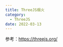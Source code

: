 ```yaml
---
title: ThreeJS烟火
category:
  - ThreeJS
date: 2022-03-13
---
```


参考：https://threejs.org/

<div ref="fireworkRef"></div>

<script setup>
import {ref,onMounted} from 'vue'
import * as THREE from "three";
import gsap from "gsap";
import { OrbitControls } from "three/examples/jsm/controls/OrbitControls";
import { RGBELoader } from "three/examples/jsm/loaders/RGBELoader";
import { GLTFLoader } from "three/examples/jsm/loaders/GLTFLoader";
import { Water } from "three/examples/jsm/objects/Water2";

const fireworkRef = ref()
const startPointFragment = `
uniform vec3 uColor;
void main(){
    float distanceToCenter = distance(gl_PointCoord,vec2(0.5));
    float strength = distanceToCenter*2.0;
    strength = 1.0-strength;
    strength = pow(strength,1.5);
    gl_FragColor = vec4(uColor,strength);
}

`
const startPointVertex = `
attribute vec3 aStep;

uniform float uTime;
uniform float uSize;
void main(){
    vec4 modelPosition = modelMatrix * vec4( position, 1.0 );
    modelPosition.xyz += (aStep*uTime);
    vec4 viewPosition = viewMatrix * modelPosition;
    gl_Position =  projectionMatrix * viewPosition;
    // 设置顶点大小
    gl_PointSize =uSize;   
}
`

const fireworksFragment = `

uniform vec3 uColor;
void main(){
    float distanceToCenter = distance(gl_PointCoord,vec2(0.5));
    float strength = distanceToCenter*2.0;
    strength = 1.0-strength;
    strength = pow(strength,1.5);
    gl_FragColor = vec4(uColor,strength);
}

`
const fireworksVertex = `

attribute float aScale;
attribute vec3 aRandom;
uniform float uTime;
uniform float uSize;
void main(){
    vec4 modelPosition = modelMatrix * vec4( position, 1.0 );
    modelPosition.xyz+=aRandom*uTime*10.0;
    vec4 viewPosition = viewMatrix * modelPosition;
    gl_Position =  projectionMatrix * viewPosition;

    // 设置顶点大小
    gl_PointSize =uSize*aScale-(uTime*20.0);
    
}
`

class Fireworks {

    constructor(color, to, from = { x: 0, y: 0, z: 0 }) {
    // console.log("创建烟花：", color, to);
    this.color = new THREE.Color(color);

    // 创建烟花发射的球点
    this.startGeometry = new THREE.BufferGeometry();
    const startPositionArray = new Float32Array(3);
    startPositionArray[0] = from.x;
    startPositionArray[1] = from.y;
    startPositionArray[2] = from.z;
    this.startGeometry.setAttribute(
      "position",
      new THREE.BufferAttribute(startPositionArray, 3)
    );

    const astepArray = new Float32Array(3);
    astepArray[0] = to.x - from.x;
    astepArray[1] = to.y - from.y;
    astepArray[2] = to.z - from.x;
    this.startGeometry.setAttribute(
      "aStep",
      new THREE.BufferAttribute(astepArray, 3)
    );

    // 设置着色器材质
    this.startMaterial = new THREE.ShaderMaterial({
      vertexShader: startPointVertex,
      fragmentShader: startPointFragment,
      transparent: true,
      blending: THREE.AdditiveBlending,
      depthWrite: false,
      uniforms: {
        uTime: {
          value: 0,
        },
        uSize: {
          value: 20,
        },
        uColor: { value: this.color },
      },
    });

    // console.log(this.startGeometry);
    // 创建烟花点球
    this.startPoint = new THREE.Points(this.startGeometry, this.startMaterial);

    // 开始计时
    this.clock = new THREE.Clock();

    // 创建爆炸的烟花
    this.fireworkGeometry = new THREE.BufferGeometry();
    this.FireworksCount = 180 + Math.floor(Math.random() * 180);
    const positionFireworksArray = new Float32Array(this.FireworksCount * 3);
    const scaleFireArray = new Float32Array(this.FireworksCount);
    const directionArray = new Float32Array(this.FireworksCount * 3);
    for (let i = 0; i < this.FireworksCount; i++) {
      // 一开始烟花位置
      positionFireworksArray[i * 3 + 0] = to.x;
      positionFireworksArray[i * 3 + 1] = to.y;
      positionFireworksArray[i * 3 + 2] = to.z;
      //   设置烟花所有粒子初始化大小
      scaleFireArray[i] = Math.random();
      //   设置四周发射的角度

      let theta = Math.random() * 2 * Math.PI;
      let beta = Math.random() * 2 * Math.PI;
      let r = Math.random();

      directionArray[i * 3 + 0] = r * Math.sin(theta) + r * Math.sin(beta);
      directionArray[i * 3 + 1] = r * Math.cos(theta) + r * Math.cos(beta);
      directionArray[i * 3 + 2] = r * Math.sin(theta) + r * Math.cos(beta);

      //   console.log(
      //     directionArray[i * 3 + 0],
      //     directionArray[i * 3 + 1],
      //     directionArray[i * 3 + 2]
      //   );
    }
    this.fireworkGeometry.setAttribute(
      "position",
      new THREE.BufferAttribute(positionFireworksArray, 3)
    );
    this.fireworkGeometry.setAttribute(
      "aScale",
      new THREE.BufferAttribute(scaleFireArray, 1)
    );
    this.fireworkGeometry.setAttribute(
      "aRandom",
      new THREE.BufferAttribute(directionArray, 3)
    );

    this.fireworksMaterial = new THREE.ShaderMaterial({
      uniforms: {
        uTime: {
          value: 0,
        },
        uSize: {
          value: 0,
        },
        uColor: { value: this.color },
      },
      transparent: true,
      blending: THREE.AdditiveBlending,
      depthWrite: false,
      vertexShader: fireworksVertex,
      fragmentShader: fireworksFragment,
    });

    this.fireworks = new THREE.Points(
      this.fireworkGeometry,
      this.fireworksMaterial
    );

    // 创建音频
    this.linstener = new THREE.AudioListener();
    this.linstener1 = new THREE.AudioListener();
    this.sound = new THREE.Audio(this.linstener);
    this.sendSound = new THREE.Audio(this.linstener1);

    // 创建音频加载器
    const audioLoader = new THREE.AudioLoader();
    audioLoader.load(
      `/assets/audio/pow${Math.floor(Math.random() * 4) + 1}.ogg`,
      (buffer) => {
        this.sound.setBuffer(buffer);
        this.sound.setLoop(false);
        this.sound.setVolume(1);
      }
    );

    audioLoader.load(`/assets/audio/send.mp3`, (buffer) => {
      this.sendSound.setBuffer(buffer);
      this.sendSound.setLoop(false);
      this.sendSound.setVolume(1);
    });
  }
  //   添加到场景
  addScene(scene, camera) {
    scene.add(this.startPoint);
    scene.add(this.fireworks);
    this.scene = scene;
  }
  //   update变量
  update() {
    const elapsedTime = this.clock.getElapsedTime();
    // console.log(elapsedTime);
    if (elapsedTime > 0.2 && elapsedTime < 1) {
      if (!this.sendSound.isPlaying && !this.sendSoundplay) {
        this.sendSound.play();
        this.sendSoundplay = true;
      }
      this.startMaterial.uniforms.uTime.value = elapsedTime;
      this.startMaterial.uniforms.uSize.value = 20;
    } else if (elapsedTime > 0.2) {
      const time = elapsedTime - 1;
      //   让点元素消失
      this.startMaterial.uniforms.uSize.value = 0;
      this.startPoint.clear();
      this.startGeometry.dispose();
      this.startMaterial.dispose();
      if (!this.sound.isPlaying && !this.play) {
        this.sound.play();
        this.play = true;
      }
      //设置烟花显示
      this.fireworksMaterial.uniforms.uSize.value = 20;
      //   console.log(time);
      this.fireworksMaterial.uniforms.uTime.value = time;

      if (time > 5) {
        this.fireworksMaterial.uniforms.uSize.value = 0;
        this.fireworks.clear();
        this.fireworkGeometry.dispose();
        this.fireworksMaterial.dispose();
        this.scene.remove(this.fireworks);
        this.scene.remove(this.startPoint);
        return "remove";
      }
    }
  }
}
const initFireWorkRef = () => {
// 初始化场景
const scene = new THREE.Scene();

// 创建透视相机
const camera = new THREE.PerspectiveCamera(
  90,
  2,
  0.1,
  1000
);
scene.add(camera);

const rgbeLoader = new RGBELoader();
rgbeLoader.loadAsync("/assets/textures/hdr/2k.hdr").then((texture) => {
  texture.mapping = THREE.EquirectangularReflectionMapping;
  scene.background = texture;
  scene.environment = texture;
});

// 创建着色器材质;
const shaderMaterial = new THREE.ShaderMaterial({
  vertexShader: `
  
precision lowp float;
varying vec4 vPosition;
varying vec4 gPosition;
void main(){
    vec4 modelPosition = modelMatrix * vec4( position, 1.0 );

    vPosition = modelPosition;
    gPosition = vec4( position, 1.0 );
    gl_Position =  projectionMatrix * viewMatrix * modelPosition;
    

}

  `,
  fragmentShader: `
precision lowp float;
varying vec4 vPosition;
varying vec4 gPosition;

void main(){
    vec4 redColor = vec4(1,0,0,1);
    vec4 yellowColor = vec4(1,1,0.5,1);
    vec4 mixColor = mix(yellowColor,redColor,gPosition.y/3.0);
    if(gl_FrontFacing){
        gl_FragColor = vec4(mixColor.xyz-(vPosition.y-20.0)/80.0-0.1,1);
        // gl_FragColor = vec4(1,1,1,1);
    }else{
        gl_FragColor = vec4(mixColor.xyz,1);
    }
}
  `,
  uniforms: {},
  side: THREE.DoubleSide,
  //   transparent: true,
});

// 初始化渲染器
const renderer = new THREE.WebGLRenderer();

renderer.outputEncoding = THREE.sRGBEncoding;
renderer.toneMapping = THREE.ACESFilmicToneMapping;
renderer.toneMappingExposure = 0.1;

const gltfLoader = new GLTFLoader();
let LightBox = null;

gltfLoader.load("/assets/model/newyears_min.glb", (gltf) => {
  // scene.add(gltf.scene);

  //   创建水面
  const waterGeometry = new THREE.PlaneBufferGeometry(100, 100);
  let water = new Water(waterGeometry, {
    scale: 4,
    textureHeight: 1024,
    textureWidth: 1024,
  });
  water.position.y = 1;
  water.rotation.x = -Math.PI / 2;
  scene.add(water);
});

gltfLoader.load("/assets/model/flyLight.glb", (gltf) => {

  LightBox = gltf.scene.children[0];
  LightBox.material = shaderMaterial;

  for (let i = 0; i < 150; i++) {
    let flyLight = gltf.scene.clone(true);
    let x = (Math.random() - 0.5) * 300;
    let z = (Math.random() - 0.5) * 300;
    let y = Math.random() * 60 + 5;
    flyLight.position.set(x, y, z);
    gsap.to(flyLight.rotation, {
      y: 2 * Math.PI,
      duration: 10 + Math.random() * 30,
      repeat: -1,
    });
    gsap.to(flyLight.position, {
      x: "+=" + Math.random() * 5,
      y: "+=" + Math.random() * 20,
      yoyo: true,
      duration: 5 + Math.random() * 10,
      repeat: -1,
    });
    scene.add(flyLight);
  }
});

// 设置渲染尺寸大小
renderer.setSize(fireworkRef.value.offsetWidth, fireworkRef.value.offsetWidth/2);
fireworkRef.value.appendChild(renderer.domElement)


// 设置创建烟花函数
let createFireworks = () => {
  let color = `hsl(${Math.floor(Math.random() * 360)},100%,80%)`;
  let position = {
    x: (Math.random() - 0.5) * 40,
    z: -(Math.random() - 0.5) * 40,
    y: 3 + Math.random() * 15,
  };

  // 随机生成颜色和烟花放的位置
  let firework = new Fireworks(color, position);
  firework.addScene(scene, camera);
  fireworks.push(firework);
};


  // 监听点击事件
  // fireworkRef.value.addEventListener("click", createFireworks);

if(!__VUEPRESS_SSR__) {
// 监听屏幕大小改变的变化，设置渲染的尺寸
window.addEventListener("resize", () => {

  // 设置渲染尺寸大小
  renderer.setSize(fireworkRef.value.offsetWidth, fireworkRef.value.offsetWidth/2);
  //   设置渲染器的像素比例
  renderer.setPixelRatio(window.devicePixelRatio);

});

}
// 初始化控制器
const controls = new OrbitControls(camera, renderer.domElement);
// 设置控制器阻尼
controls.enableDamping = true;
// 设置自动旋转
// controls.autoRotate = true;
// controls.autoRotateSpeed = 0.1;

const clock = new THREE.Clock();
// 管理烟花
let fireworks = [];
function animate(t) {
  controls.update();
  const elapsedTime = clock.getElapsedTime();
  //   console.log(fireworks);
  fireworks.forEach((item, i) => {
    const type = item.update();
    if (type == "remove") {
      fireworks.splice(i, 1);
    }
  });

  requestAnimationFrame(animate);
  // 使用渲染器渲染相机看这个场景的内容渲染出来
  renderer.render(scene, camera);
}

animate();

}

onMounted(()=>{
    initFireWorkRef()
})

</script>
